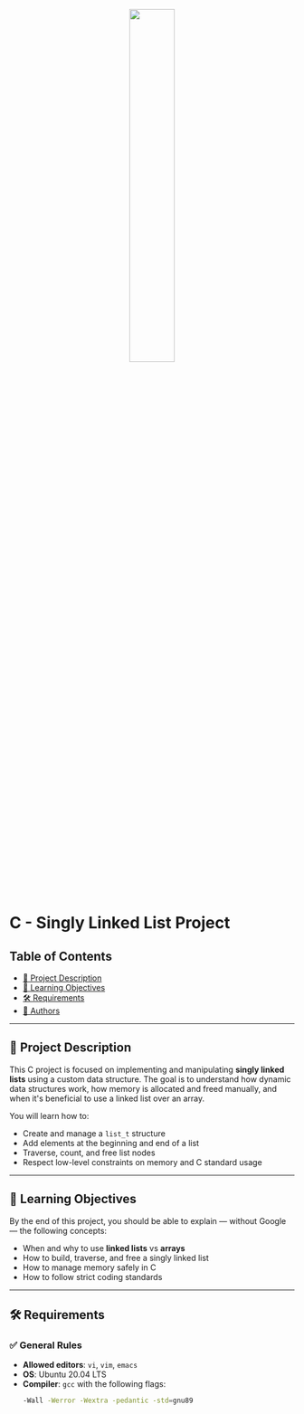 <p align="center">
   <img src="https://github.com/user-attachments/assets/7d564981-cb81-43e7-819a-25ffcfc5bd72" width=40% height=40%/>
</p>

# C - Singly Linked List Project

## Table of Contents
- [📝 Project Description](#-project-description)
- [🎯 Learning Objectives](#-learning-objectives)
- [🛠 Requirements](#-requirements)
- [👥 Authors](#-authors)

---

## 📝 Project Description

This C project is focused on implementing and manipulating **singly linked lists** using a custom data structure.
The goal is to understand how dynamic data structures work, how memory is allocated and freed manually, and when it's beneficial to use a linked list over an array.

You will learn how to:
- Create and manage a `list_t` structure
- Add elements at the beginning and end of a list
- Traverse, count, and free list nodes
- Respect low-level constraints on memory and C standard usage

---

## 🎯 Learning Objectives

By the end of this project, you should be able to explain — without Google — the following concepts:

- When and why to use **linked lists** vs **arrays**
- How to build, traverse, and free a singly linked list
- How to manage memory safely in C
- How to follow strict coding standards

---

## 🛠 Requirements

### ✅ General Rules

- **Allowed editors**: `vi`, `vim`, `emacs`
- **OS**: Ubuntu 20.04 LTS
- **Compiler**: `gcc` with the following flags:
  ```bash
  -Wall -Werror -Wextra -pedantic -std=gnu89

